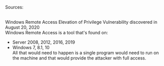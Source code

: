 Sources:

\
Windows Remote Access Elevation of Privilege Vulnerability discovered in August 20, 2020
\
Windows Remote Access is a tool that's found on:
- Server 2008, 2012, 2016, 2019
- Windows 7, 8.1, 10
\
All that would need to happen is a single program would need to run on the machine and that would provide the attacker with full access.
